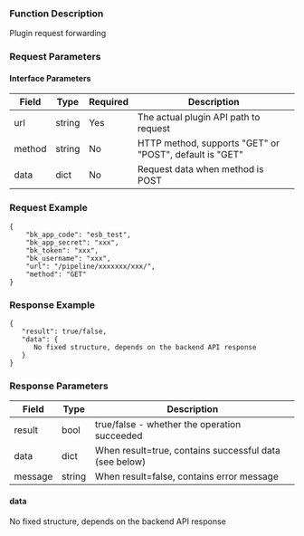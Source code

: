 ### Function Description

Plugin request forwarding

### Request Parameters

#### Interface Parameters

| Field    | Type     | Required | Description                     |
|----------|----------|----------|---------------------------------|
| url      | string   | Yes      | The actual plugin API path to request |
| method   | string   | No       | HTTP method, supports "GET" or "POST", default is "GET" |
| data     | dict     | No       | Request data when method is POST |

### Request Example

```
{
    "bk_app_code": "esb_test",
    "bk_app_secret": "xxx",
    "bk_token": "xxx",
    "bk_username": "xxx",
    "url": "/pipeline/xxxxxxx/xxx/",
    "method": "GET"
}
```

### Response Example

```
{
   "result": true/false,
   "data": {
      No fixed structure, depends on the backend API response
   }
}
```

### Response Parameters

| Field      | Type      | Description      |
|------------|-----------|------------------|
| result     | bool      | true/false - whether the operation succeeded |
| data       | dict      | When result=true, contains successful data (see below) |
| message    | string    | When result=false, contains error message |

#### data
No fixed structure, depends on the backend API response